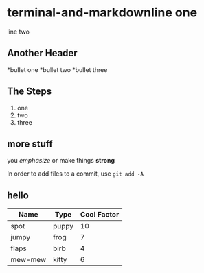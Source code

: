 # terminal-and-markdownline one
line two
## Another Header

*bullet one
*bullet two
*bullet three

## The Steps

1. one
2. two
3. three

## more stuff

you *emphasize* or make things **strong**

In order to add files to a commit, use `git add -A`



    

## hello

Name|Type|Cool Factor
---|---|---
spot | puppy | 10
jumpy | frog | 7
flaps | birb | 4
mew-mew | kitty | 6